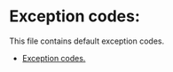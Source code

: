 # Exception codes:

This file contains default exception codes.

 * [Exception codes.](../../engine/main/other/exceptions/ExceptionCodes.h)